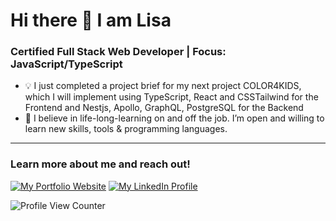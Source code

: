# Hi there 👋 I am Lisa

### Certified Full Stack Web Developer | Focus: JavaScript/TypeScript

* 💡 I just completed a project brief for my next project COLOR4KIDS, which I will implement using TypeScript, React and CSSTailwind for the Frontend and Nestjs, Apollo, GraphQL, PostgreSQL for the Backend
* 💟  I believe in life-long-learning on and off the job. I’m open and willing to learn new skills, tools & programming languages.

---

### Learn more about me and reach out!

[![My Portfolio Website](https://img.shields.io/badge/My%20Portfolio%20Website-5CDB95?style=flat-square)](https://lisapmunich.github.io/Portfolio-Website/)
[![My LinkedIn Profile](https://img.shields.io/badge/Linkedin-0A66C2?style=flat-square?logo=linkedin)](https://www.linkedin.com/in/lisa-pape/)

![Profile View Counter](https://komarev.com/ghpvc/?username=LisaPMunich)



